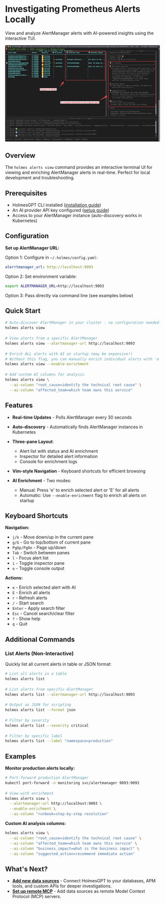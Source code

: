 # Investigating Prometheus Alerts Locally

View and analyze AlertManager alerts with AI-powered insights using the interactive TUI.

![Auto-enrich Prometheus alerts](../assets/auto-enrich-prometheus-alert.png)

## Overview

The `holmes alerts view` command provides an interactive terminal UI for viewing and enriching AlertManager alerts in real-time. Perfect for local development and troubleshooting.

## Prerequisites

- HolmesGPT CLI installed ([installation guide](../installation/cli-installation.md))
- An AI provider API key configured ([setup guide](../ai-providers/index.md))
- Access to your AlertManager instance (auto-discovery works in Kubernetes)

## Configuration

**Set up AlertManager URL:**

Option 1: Configure in `~/.holmes/config.yaml`:
```yaml
alerrtmanager_url: http://localhost:9093
```

Option 2: Set environment variable:
```bash
export ALERTMANAGER_URL=http://localhost:9093
```

Option 3: Pass directly via command line (see examples below)

## Quick Start

```bash
# Auto-discover AlertManager in your cluster - no configuration needed!
holmes alerts view

# View alerts from a specific AlertManager
holmes alerts view --alertmanager-url http://localhost:9093

# Enrich ALL alerts with AI on startup (may be expensive!)
# Without this flag, you can manually enrich individual alerts with 'e' key
holmes alerts view --enable-enrichment

# Add custom AI columns for analysis
holmes alerts view \
  --ai-column "root_cause=identify the technical root cause" \
  --ai-column "affected_team=which team owns this service"
```

## Features

- **Real-time Updates** - Polls AlertManager every 30 seconds
- **Auto-discovery** - Automatically finds AlertManager instances in Kubernetes
- **Three-pane Layout**:

    - Alert list with status and AI enrichment
    - Inspector for detailed alert information
    - Console for enrichment logs

- **Vim-style Navigation** - Keyboard shortcuts for efficient browsing
- **AI Enrichment** - Two modes:

    - Manual: Press 'e' to enrich selected alert or 'E' for all alerts
    - Automatic: Use `--enable-enrichment` flag to enrich all alerts on startup

## Keyboard Shortcuts

**Navigation:**

- `j/k` - Move down/up in the current pane
- `g/G` - Go to top/bottom of current pane
- `PgUp/PgDn` - Page up/down
- `Tab` - Switch between panes
- `l` - Focus alert list
- `i` - Toggle inspector pane
- `o` - Toggle console output

**Actions:**

- `e` - Enrich selected alert with AI
- `E` - Enrich all alerts
- `r` - Refresh alerts
- `/` - Start search
- `Enter` - Apply search filter
- `Esc` - Cancel search/clear filter
- `?` - Show help
- `q` - Quit

## Additional Commands

### List Alerts (Non-Interactive)

Quickly list all current alerts in table or JSON format:

```bash
# List all alerts in a table
holmes alerts list

# List alerts from specific AlertManager
holmes alerts list --alertmanager-url http://localhost:9093

# Output as JSON for scripting
holmes alerts list --format json

# Filter by severity
holmes alerts list --severity critical

# Filter by specific label
holmes alerts list --label "namespace=production"
```

## Examples

**Monitor production alerts locally:**

```bash
# Port-forward production AlertManager
kubectl port-forward -n monitoring svc/alertmanager 9093:9093

# View with enrichment
holmes alerts view \
  --alertmanager-url http://localhost:9093 \
  --enable-enrichment \
  --ai-column "runbook=step-by-step resolution"
```

**Custom AI analysis columns:**

```bash
holmes alerts view \
  --ai-column "root_cause=identify the technical root cause" \
  --ai-column "affected_team=which team owns this service" \
  --ai-column "business_impact=what is the business impact" \
  --ai-column "suggested_action=recommend immediate action"
```

## What's Next?
- **[Add new data sources](../data-sources/index.md)** - Connect HolmesGPT to your databases, APM tools, and custom APIs for deeper investigations.
- **[Set up remote MCP](../data-sources/remote-mcp-servers.md)** - Add data sources as remote Model Context Protocol (MCP) servers.

